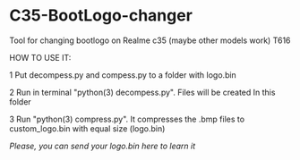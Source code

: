 # C35-BootLogo-changer
Tool for changing bootlogo on Realme c35 (maybe other models work) T616

HOW TO USE IT:

1 Put decompess.py and compess.py to a folder with logo.bin

2 Run in terminal "python(3) decompess.py". Files will be created In this folder

3 Run "python(3) compress.py". It compresses the .bmp files to custom_logo.bin with equal size (logo.bin)



_Please, you can send your logo.bin here to learn it_
